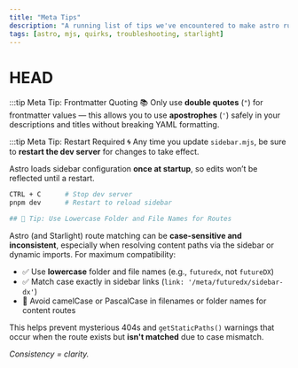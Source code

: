 ```yaml
---
title: "Meta Tips"
description: "A running list of tips we've encountered to make astro run the way it should"
tags: [astro, mjs, quirks, troubleshooting, starlight]
---
```


# HEAD
:::tip Meta Tip: Frontmatter Quoting 📚
Only use **double quotes** (`"`) for frontmatter values — this allows you to use **apostrophes** (`'`) safely in your descriptions and titles without breaking YAML formatting.

:::tip Meta Tip: Restart Required 🌀
Any time you update `sidebar.mjs`, be sure to **restart the dev server** for changes to take effect.

Astro loads sidebar configuration **once at startup**, so edits won’t be reflected until a restart.

```bash
CTRL + C      # Stop dev server
pnpm dev      # Restart to reload sidebar

## 🧩 Tip: Use Lowercase Folder and File Names for Routes

```
Astro (and Starlight) route matching can be **case-sensitive and inconsistent**, especially when resolving content paths via the sidebar or dynamic imports. For maximum compatibility:

- ✅ Use **lowercase** folder and file names (e.g., `futuredx`, not `futureDX`)
- ✅ Match case exactly in sidebar links (`link: '/meta/futuredx/sidebar-dx'`)
- 🚫 Avoid camelCase or PascalCase in filenames or folder names for content routes

This helps prevent mysterious 404s and `getStaticPaths()` warnings that occur when the route exists but **isn't matched** due to case mismatch.

_Consistency = clarity._